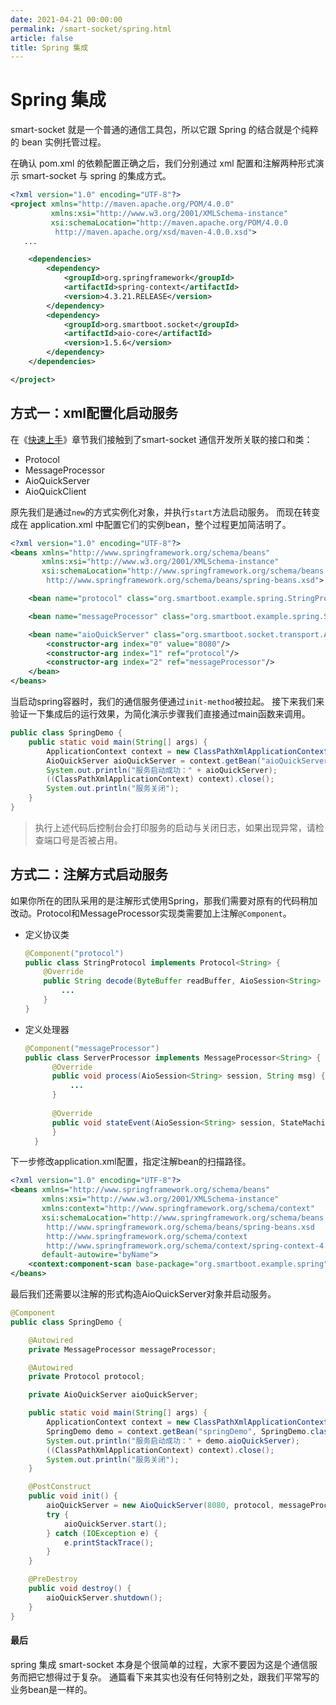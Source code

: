 ```yaml
---
date: 2021-04-21 00:00:00
permalink: /smart-socket/spring.html
article: false
title: Spring 集成
---
```

# Spring 集成
smart-socket 就是一个普通的通信工具包，所以它跟 Spring 的结合就是个纯粹的 bean 实例托管过程。

在确认 pom.xml 的依赖配置正确之后，我们分别通过 xml 配置和注解两种形式演示 smart-socket 与 spring 的集成方式。
```xml
<?xml version="1.0" encoding="UTF-8"?>
<project xmlns="http://maven.apache.org/POM/4.0.0"
         xmlns:xsi="http://www.w3.org/2001/XMLSchema-instance"
         xsi:schemaLocation="http://maven.apache.org/POM/4.0.0
          http://maven.apache.org/xsd/maven-4.0.0.xsd">
   ...

    <dependencies>
        <dependency>
            <groupId>org.springframework</groupId>
            <artifactId>spring-context</artifactId>
            <version>4.3.21.RELEASE</version>
        </dependency>
        <dependency>
            <groupId>org.smartboot.socket</groupId>
            <artifactId>aio-core</artifactId>
            <version>1.5.6</version>
        </dependency>
    </dependencies>

</project>
```

## 方式一：xml配置化启动服务

在《[快速上手](getting-started.md)》章节我们接触到了smart-socket 通信开发所关联的接口和类：  
- Protocol
- MessageProcessor
- AioQuickServer
- AioQuickClient

原先我们是通过`new`的方式实例化对象，并执行`start`方法启动服务。
而现在转变成在 application.xml 中配置它们的实例bean，整个过程更加简洁明了。

```xml
<?xml version="1.0" encoding="UTF-8"?>
<beans xmlns="http://www.springframework.org/schema/beans"
       xmlns:xsi="http://www.w3.org/2001/XMLSchema-instance"
       xsi:schemaLocation="http://www.springframework.org/schema/beans
        http://www.springframework.org/schema/beans/spring-beans.xsd">

    <bean name="protocol" class="org.smartboot.example.spring.StringProtocol"/>

    <bean name="messageProcessor" class="org.smartboot.example.spring.ServerProcessor"/>

    <bean name="aioQuickServer" class="org.smartboot.socket.transport.AioQuickServer" init-method="start" destroy-method="shutdown">
        <constructor-arg index="0" value="8080"/>
        <constructor-arg index="1" ref="protocol"/>
        <constructor-arg index="2" ref="messageProcessor"/>
    </bean>
</beans>
```

当启动spring容器时，我们的通信服务便通过`init-method`被拉起。
接下来我们来验证一下集成后的运行效果，为简化演示步骤我们直接通过main函数来调用。

```java
public class SpringDemo {
    public static void main(String[] args) {
        ApplicationContext context = new ClassPathXmlApplicationContext("application.xml");
        AioQuickServer aioQuickServer = context.getBean("aioQuickServer", AioQuickServer.class);
        System.out.println("服务启动成功：" + aioQuickServer);
        ((ClassPathXmlApplicationContext) context).close();
        System.out.println("服务关闭");
    }
}
```
> 执行上述代码后控制台会打印服务的启动与关闭日志，如果出现异常，请检查端口号是否被占用。

## 方式二：注解方式启动服务

如果你所在的团队采用的是注解形式使用Spring，那我们需要对原有的代码稍加改动。Protocol和MessageProcessor实现类需要加上注解`@Component`。

- 定义协议类

  ```java
  @Component("protocol")
  public class StringProtocol implements Protocol<String> {
      @Override
      public String decode(ByteBuffer readBuffer, AioSession<String> session) {
          ...
      }
  }
  ```

- 定义处理器

  ```java
  @Component("messageProcessor")
  public class ServerProcessor implements MessageProcessor<String> {
        @Override
        public void process(AioSession<String> session, String msg) {
            ...
        }
    
        @Override
        public void stateEvent(AioSession<String> session, StateMachineEnum stateMachineEnum, Throwable throwable) {
        }
    }
  ```

下一步修改application.xml配置，指定注解bean的扫描路径。

```xml
<?xml version="1.0" encoding="UTF-8"?>
<beans xmlns="http://www.springframework.org/schema/beans"
       xmlns:xsi="http://www.w3.org/2001/XMLSchema-instance"
       xmlns:context="http://www.springframework.org/schema/context"
       xsi:schemaLocation="http://www.springframework.org/schema/beans
        http://www.springframework.org/schema/beans/spring-beans.xsd
        http://www.springframework.org/schema/context
        http://www.springframework.org/schema/context/spring-context-4.0.xsd"
       default-autowire="byName">
    <context:component-scan base-package="org.smartboot.example.spring"/>
</beans>
```

最后我们还需要以注解的形式构造AioQuickServer对象并启动服务。

```java
@Component
public class SpringDemo {

    @Autowired
    private MessageProcessor messageProcessor;

    @Autowired
    private Protocol protocol;

    private AioQuickServer aioQuickServer;

    public static void main(String[] args) {
        ApplicationContext context = new ClassPathXmlApplicationContext("application.xml");
        SpringDemo demo = context.getBean("springDemo", SpringDemo.class);
        System.out.println("服务启动成功：" + demo.aioQuickServer);
        ((ClassPathXmlApplicationContext) context).close();
        System.out.println("服务关闭");
    }

    @PostConstruct
    public void init() {
        aioQuickServer = new AioQuickServer(8080, protocol, messageProcessor);
        try {
            aioQuickServer.start();
        } catch (IOException e) {
            e.printStackTrace();
        }
    }

    @PreDestroy
    public void destroy() {
        aioQuickServer.shutdown();
    }
}
```
#### 最后
spring 集成 smart-socket 本身是个很简单的过程，大家不要因为这是个通信服务而把它想得过于复杂。
通篇看下来其实也没有任何特别之处，跟我们平常写的业务bean是一样的。
